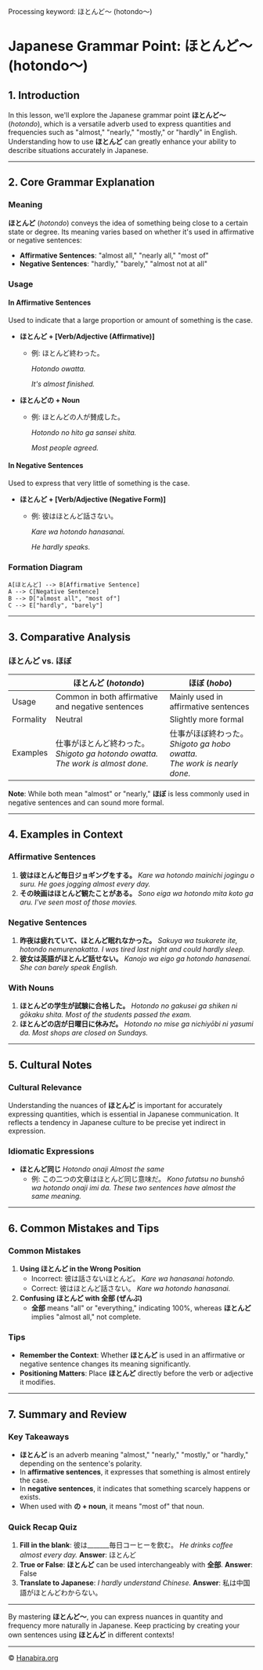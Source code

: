 Processing keyword: ほとんど〜 (hotondo〜)
# Japanese Grammar Point: ほとんど〜 (hotondo〜)

## 1. Introduction
In this lesson, we'll explore the Japanese grammar point **ほとんど〜** (*hotondo*), which is a versatile adverb used to express quantities and frequencies such as "almost," "nearly," "mostly," or "hardly" in English. Understanding how to use **ほとんど** can greatly enhance your ability to describe situations accurately in Japanese.

---
## 2. Core Grammar Explanation
### Meaning
**ほとんど** (*hotondo*) conveys the idea of something being close to a certain state or degree. Its meaning varies based on whether it's used in affirmative or negative sentences:
- **Affirmative Sentences**: "almost all," "nearly all," "most of"
- **Negative Sentences**: "hardly," "barely," "almost not at all"
### Usage
#### In Affirmative Sentences
Used to indicate that a large proportion or amount of something is the case.
- **ほとんど + [Verb/Adjective (Affirmative)]**
  
  - 例: ほとんど終わった。
  
    *Hotondo owatta.*
  
    *It's almost finished.*
- **ほとんどの + Noun**
  
  - 例: ほとんどの人が賛成した。
  
    *Hotondo no hito ga sansei shita.*
  
    *Most people agreed.*
#### In Negative Sentences
Used to express that very little of something is the case.
- **ほとんど + [Verb/Adjective (Negative Form)]**
  
  - 例: 彼はほとんど話さない。
  
    *Kare wa hotondo hanasanai.*
  
    *He hardly speaks.*
### Formation Diagram
```
A[ほとんど] --> B[Affirmative Sentence]
A --> C[Negative Sentence]
B --> D["almost all", "most of"]
C --> E["hardly", "barely"]
```
---
## 3. Comparative Analysis
### ほとんど vs. ほぼ

|            | ほとんど (*hotondo*)                  | ほぼ (*hobo*)                        |
|------------|---------------------------------------|--------------------------------------|
| Usage      | Common in both affirmative and negative sentences | Mainly used in affirmative sentences |
| Formality  | Neutral                               | Slightly more formal                 |
| Examples   | 仕事がほとんど終わった。<br>*Shigoto ga hotondo owatta.*<br>*The work is almost done.* | 仕事がほぼ終わった。<br>*Shigoto ga hobo owatta.*<br>*The work is nearly done.* |

**Note**: While both mean "almost" or "nearly," **ほぼ** is less commonly used in negative sentences and can sound more formal.

---
## 4. Examples in Context
### Affirmative Sentences
1. **彼はほとんど毎日ジョギングをする。**
   *Kare wa hotondo mainichi jogingu o suru.*
   *He goes jogging almost every day.*
2. **その映画はほとんど観たことがある。**
   *Sono eiga wa hotondo mita koto ga aru.*
   *I've seen most of those movies.*
### Negative Sentences
1. **昨夜は疲れていて、ほとんど眠れなかった。**
   *Sakuya wa tsukarete ite, hotondo nemurenakatta.*
   *I was tired last night and could hardly sleep.*
2. **彼女は英語がほとんど話せない。**
   *Kanojo wa eigo ga hotondo hanasenai.*
   *She can barely speak English.*
### With Nouns
1. **ほとんどの学生が試験に合格した。**
   *Hotondo no gakusei ga shiken ni gōkaku shita.*
   *Most of the students passed the exam.*
2. **ほとんどの店が日曜日に休みだ。**
   *Hotondo no mise ga nichiyōbi ni yasumi da.*
   *Most shops are closed on Sundays.*
---
## 5. Cultural Notes
### Cultural Relevance
Understanding the nuances of **ほとんど** is important for accurately expressing quantities, which is essential in Japanese communication. It reflects a tendency in Japanese culture to be precise yet indirect in expression.
### Idiomatic Expressions
- **ほとんど同じ**
  *Hotondo onaji*
  *Almost the same*
  - 例: この二つの文章はほとんど同じ意味だ。
    *Kono futatsu no bunshō wa hotondo onaji imi da.*
    *These two sentences have almost the same meaning.*
---
## 6. Common Mistakes and Tips
### Common Mistakes
1. **Using ほとんど in the Wrong Position**
   - Incorrect: 彼は話さないほとんど。
     *Kare wa hanasanai hotondo.*
   - Correct: 彼はほとんど話さない。
     *Kare wa hotondo hanasanai.*
2. **Confusing ほとんど with 全部 (ぜんぶ)**
   - **全部** means "all" or "everything," indicating 100%, whereas **ほとんど** implies "almost all," not complete.
### Tips
- **Remember the Context**: Whether **ほとんど** is used in an affirmative or negative sentence changes its meaning significantly.
- **Positioning Matters**: Place **ほとんど** directly before the verb or adjective it modifies.
---
## 7. Summary and Review
### Key Takeaways
- **ほとんど** is an adverb meaning "almost," "nearly," "mostly," or "hardly," depending on the sentence's polarity.
- In **affirmative sentences**, it expresses that something is almost entirely the case.
- In **negative sentences**, it indicates that something scarcely happens or exists.
- When used with **の + noun**, it means "most of" that noun.
### Quick Recap Quiz
1. **Fill in the blank**:
   彼は_______毎日コーヒーを飲む。
   *He drinks coffee almost every day.*
   **Answer**: ほとんど
2. **True or False**:
   **ほとんど** can be used interchangeably with **全部**.
   **Answer**: False
3. **Translate to Japanese**:
   *I hardly understand Chinese.*
   **Answer**: 私は中国語がほとんどわからない。
---
By mastering **ほとんど〜**, you can express nuances in quantity and frequency more naturally in Japanese. Keep practicing by creating your own sentences using **ほとんど** in different contexts!


---

© [Hanabira.org](https://hanabira.org)
